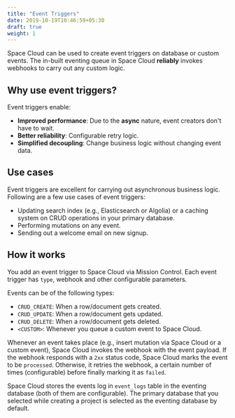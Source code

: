 ```yaml
---
title: "Event Triggers"
date: 2019-10-19T10:46:59+05:30
draft: true
weight: 1
---
```


Space Cloud can be used to create event triggers on database or custom events. The in-built eventing queue in Space Cloud **reliably** invokes webhooks to carry out any custom logic.

## Why use event triggers?

Event triggers enable:

- **Improved performance**: Due to the **async** nature, event creators don't have to wait. 
- **Better reliability**: Configurable retry logic.
- **Simplified decoupling**: Change business logic without changing event data.   

## Use cases

Event triggers are excellent for carrying out asynchronous business logic. Following are a few use cases of event triggers:

- Updating search index (e.g., Elasticsearch or Algolia) or a caching system on CRUD operations in your primary database.
- Performing mutations on any event.
- Sending out a welcome email on new signup.


## How it works

You add an event trigger to Space Cloud via Mission Control. Each event trigger has `type`, webhook and other configurable parameters.

Events can be of the following types:

- `CRUD_CREATE`: When a row/document gets created.
- `CRUD_UPDATE`: When a row/document gets updated.
- `CRUD_DELETE`: When a row/document gets deleted.
- `<CUSTOM>`: Whenever you queue a custom event to Space Cloud.

Whenever an event takes place (e.g., insert mutation via Space Cloud or a custom event), Space Cloud invokes the webhook with the event payload. If the webhook responds with a `2xx` status code, Space Cloud marks the event to be `processed`. Otherwise, it retries the webhook, a certain number of times (configurable) before finally marking it as `failed`. 

Space Cloud stores the events log in `event_logs` table in the eventing database (both of them are configurable). The primary database that you selected while creating a project is selected as the eventing database by default.
